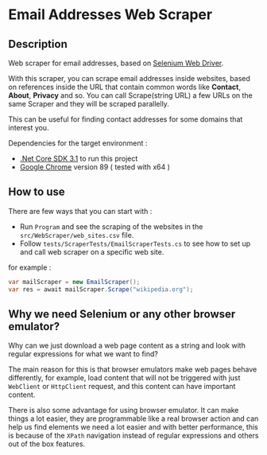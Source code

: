 # Email Addresses Web Scraper

## Description

Web scraper for email addresses, based on [Selenium Web Driver](https://www.selenium.dev/documentation/en/webdriver/).

With this scraper, you can scrape email addresses inside websites,
based on references inside the URL that contain common words like **Contact**, **About**, **Privacy** and so.
You can call Scrape(string URL) a few URLs on the same Scraper and they will be scraped parallelly.

This can be useful for finding contact addresses for some domains that interest you.


Dependencies for the target environment :

- [.Net Core SDK 3.1](https://dotnet.microsoft.com/download/dotnet-core/3.1) to run this project
- [Google Chrome](https://www.google.com/chrome/) version 89 ( tested with x64 )


## How to use

There are few ways that you can start with :

- Run `Program` and see the scraping of the websites in the `src/WebScraper/web_sites.csv` file.
- Follow `tests/ScraperTests/EmailScraperTests.cs` to see how to set up and call web scraper on a specific web site.

for example :

```csharp
var mailScraper = new EmailScraper();
var res = await mailScraper.Scrape("wikipedia.org");
```

## Why we need Selenium or any other browser emulator?

Why can we just download a web page content as a string and look with regular expressions for what we want to find?

The main reason for this is that browser emulators make web pages behave differently,
for example, load content that will not be triggered with just `WebClient` or `HttpClient` request, and this content can have important content.

There is also some advantage for using browser emulator.
It can make things a lot easier, they are programmable like a real browser action and can help us find elements we need a lot easier and with better performance,
this is because of the `XPath` navigation instead of regular expressions and others out of the box features.
